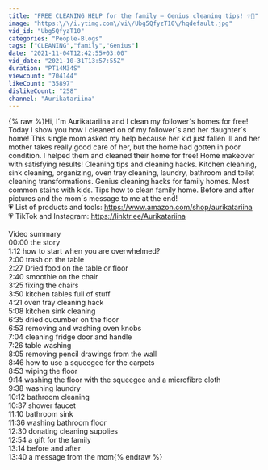 ```yaml
---
title: "FREE CLEANING HELP for the family — Genius cleaning tips! 💡🧹"
image: "https:\/\/i.ytimg.com\/vi\/Ubg5QfyzT10\/hqdefault.jpg"
vid_id: "Ubg5QfyzT10"
categories: "People-Blogs"
tags: ["CLEANING","family","Genius"]
date: "2021-11-04T12:42:55+03:00"
vid_date: "2021-10-31T13:57:55Z"
duration: "PT14M34S"
viewcount: "704144"
likeCount: "35897"
dislikeCount: "258"
channel: "Aurikatariina"
---
```

{% raw %}Hi, I´m Aurikatariina and I clean my follower´s homes for free! Today I show you how I cleaned on of my follower´s and her daughter´s home! This single mom asked my help because her kid just fallen ill and her mother takes really good care of her, but the home had gotten in poor condition. I helped them and cleaned their home for free!  Home makeover with satisfying results! Cleaning tips and cleaning hacks. Kitchen cleaning, sink cleaning, organizing, oven tray cleaning, laundry, bathroom and toilet cleaning transformations. Genius cleaning hacks for family homes. Most common stains with kids. Tips how to clean family home. Before and after pictures and the mom´s message to me at the end! <br />💗 List of products and tools: <a rel="nofollow" target="blank" href="https://www.amazon.com/shop/aurikatariina">https://www.amazon.com/shop/aurikatariina</a><br />💗 TikTok and Instagram: <a rel="nofollow" target="blank" href="https://linktr.ee/Aurikatariina">https://linktr.ee/Aurikatariina</a><br /><br />Video summary<br />00:00 the story<br />1:12 how to start when you are overwhelmed?<br />2:00 trash on the table<br />2:27 Dried food on the table or floor<br />2:40 smoothie on the chair<br />3:25 fixing the chairs<br />3:50 kitchen tables full of stuff<br />4:21 oven tray cleaning hack<br />5:08 kitchen sink cleaning<br />6:35 dried cucumber on the floor<br />6:53 removing and washing oven knobs<br />7:04 cleaning fridge door and handle<br />7:26 table washing<br />8:05 removing pencil drawings from the wall <br />8:46 how to use a squeegee for the carpets<br />8:53 wiping the floor<br />9:14 washing the floor with the squeegee and a microfibre cloth<br />9:38 washing laundry<br />10:12 bathroom cleaning<br />10:37 shower faucet<br />11:10 bathroom sink<br />11:36 washing bathroom floor<br />12:30 donating cleaning supplies<br />12:54 a gift for the family<br />13:14 before and after<br />13:40 a message from the mom{% endraw %}
